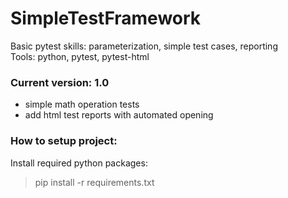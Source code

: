 # SimpleTestFramework
Basic pytest skills: parameterization, simple test cases, reporting <br>
Tools: python, pytest, pytest-html

### Current version: 1.0
- simple math operation tests
- add html test reports with automated opening

### How to setup project:
Install required python packages:
> pip install -r requirements.txt
